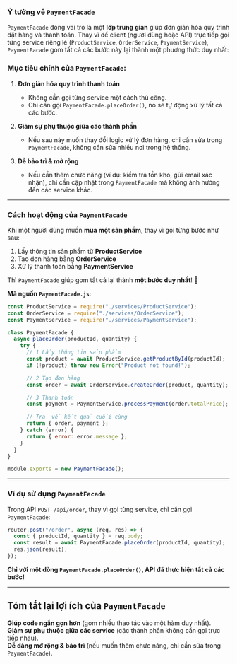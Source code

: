 ### **Ý tưởng về `PaymentFacade`**  

`PaymentFacade` đóng vai trò là một **lớp trung gian** giúp đơn giản hóa quy trình đặt hàng và thanh toán. Thay vì để client (người dùng hoặc API) trực tiếp gọi từng service riêng lẻ (`ProductService`, `OrderService`, `PaymentService`), `PaymentFacade` gom tất cả các bước này lại thành một phương thức duy nhất:  

### **Mục tiêu chính của `PaymentFacade`**:
1. **Đơn giản hóa quy trình thanh toán**  
   - Không cần gọi từng service một cách thủ công.  
   - Chỉ cần gọi `PaymentFacade.placeOrder()`, nó sẽ tự động xử lý tất cả các bước.  

2. **Giảm sự phụ thuộc giữa các thành phần**  
   - Nếu sau này muốn thay đổi logic xử lý đơn hàng, chỉ cần sửa trong `PaymentFacade`, không cần sửa nhiều nơi trong hệ thống.  

3. **Dễ bảo trì & mở rộng**  
   - Nếu cần thêm chức năng (ví dụ: kiểm tra tồn kho, gửi email xác nhận), chỉ cần cập nhật trong `PaymentFacade` mà không ảnh hưởng đến các service khác.  

---

### **Cách hoạt động của `PaymentFacade`**
Khi một người dùng muốn **mua một sản phẩm**, thay vì gọi từng bước như sau:  
1. Lấy thông tin sản phẩm từ **ProductService**  
2. Tạo đơn hàng bằng **OrderService**  
3. Xử lý thanh toán bằng **PaymentService**  

Thì `PaymentFacade` giúp gom tất cả lại thành **một bước duy nhất**! 🎯  

**Mã nguồn `PaymentFacade.js`**:
```javascript
const ProductService = require("./services/ProductService");
const OrderService = require("./services/OrderService");
const PaymentService = require("./services/PaymentService");

class PaymentFacade {
  async placeOrder(productId, quantity) {
    try {
      // 1 Lấy thông tin sản phẩm
      const product = await ProductService.getProductById(productId);
      if (!product) throw new Error("Product not found!");

      // 2 Tạo đơn hàng
      const order = await OrderService.createOrder(product, quantity);

      // 3 Thanh toán
      const payment = PaymentService.processPayment(order.totalPrice);

      // Trả về kết quả cuối cùng
      return { order, payment };
    } catch (error) {
      return { error: error.message };
    }
  }
}

module.exports = new PaymentFacade();
```

---

###  **Ví dụ sử dụng `PaymentFacade`**
Trong API `POST /api/order`, thay vì gọi từng service, chỉ cần gọi `PaymentFacade`:
```javascript
router.post("/order", async (req, res) => {
  const { productId, quantity } = req.body;
  const result = await PaymentFacade.placeOrder(productId, quantity);
  res.json(result);
});
```
 **Chỉ với một dòng `PaymentFacade.placeOrder()`, API đã thực hiện tất cả các bước!** 

---

## **Tóm tắt lại lợi ích của `PaymentFacade`**
 **Giúp code ngắn gọn hơn** (gom nhiều thao tác vào một hàm duy nhất).  
 **Giảm sự phụ thuộc giữa các service** (các thành phần không cần gọi trực tiếp nhau).  
 **Dễ dàng mở rộng & bảo trì** (nếu muốn thêm chức năng, chỉ cần sửa trong `PaymentFacade`).  
 
